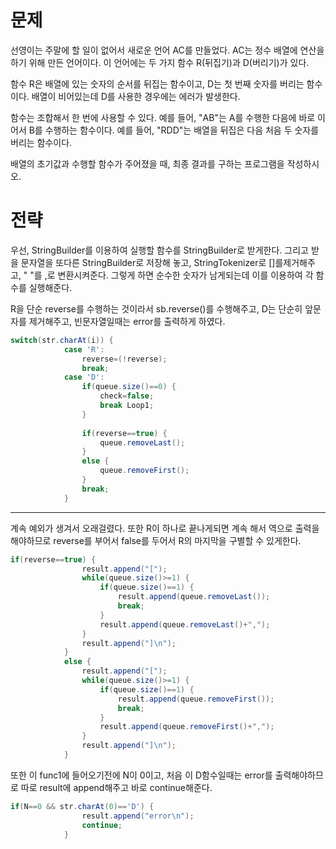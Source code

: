 # 문제

선영이는 주말에 할 일이 없어서 새로운 언어 AC를 만들었다. AC는 정수 배열에 연산을 하기 위해 만든 언어이다. 이 언어에는 두 가지 함수 R(뒤집기)과 D(버리기)가 있다.

함수 R은 배열에 있는 숫자의 순서를 뒤집는 함수이고, D는 첫 번째 숫자를 버리는 함수이다. 배열이 비어있는데 D를 사용한 경우에는 에러가 발생한다.

함수는 조합해서 한 번에 사용할 수 있다. 예를 들어, "AB"는 A를 수행한 다음에 바로 이어서 B를 수행하는 함수이다. 예를 들어, "RDD"는 배열을 뒤집은 다음 처음 두 숫자를 버리는 함수이다.

배열의 초기값과 수행할 함수가 주어졌을 때, 최종 결과를 구하는 프로그램을 작성하시오.


# 전략

우선, StringBuilder를 이용하여 실행할 함수를 StringBuilder로 받게한다.
그리고 받을 문자열을 또다른 StringBuilder로 저장해 놓고, StringTokenizer로 []를제거해주고, " "를 ,로 변환시켜준다.
그렇게 하면 순수한 숫자가 남게되는데 이를 이용하여 각 함수를 실행해준다.

R을 단순 reverse를 수행하는 것이라서 sb.reverse()를 수행해주고,
D는 단순히 앞문자를 제거해주고, 빈문자열일때는 error를 출력하게 하였다.



```java
switch(str.charAt(i)) {
			case 'R':
				reverse=(!reverse);
				break;
			case 'D':
				if(queue.size()==0) {
					check=false;
					break Loop1;
				}
				
				if(reverse==true) {
					queue.removeLast();
				}
				else {
					queue.removeFirst();
				}
				break;
			}
 ```


---

계속 예외가 생겨서 오래걸렸다.
또한 R이 하나로 끝나게되면 계속 해서 역으로 출력을 해야하므로 reverse를 부어서 false를 두어서 R의 마지막을
구별할 수 있게한다.


```java
if(reverse==true) {
				result.append("[");
				while(queue.size()>=1) {
					if(queue.size()==1) {
						result.append(queue.removeLast());
						break;
					}
					result.append(queue.removeLast()+",");
				}
				result.append("]\n");
			}
			else {
				result.append("[");
				while(queue.size()>=1) {
					if(queue.size()==1) {
						result.append(queue.removeFirst());
						break;
					}
					result.append(queue.removeFirst()+",");
				}
				result.append("]\n");
			}
```


또한 이 func1에 들어오기전에 N이 0이고, 처음 이 D함수일때는 error를 출력해야하므로
따로 result에 append해주고 바로 continue해준다.

```java
if(N==0 && str.charAt(0)=='D') {
		    	result.append("error\n");
		    	continue;
		    }
```














